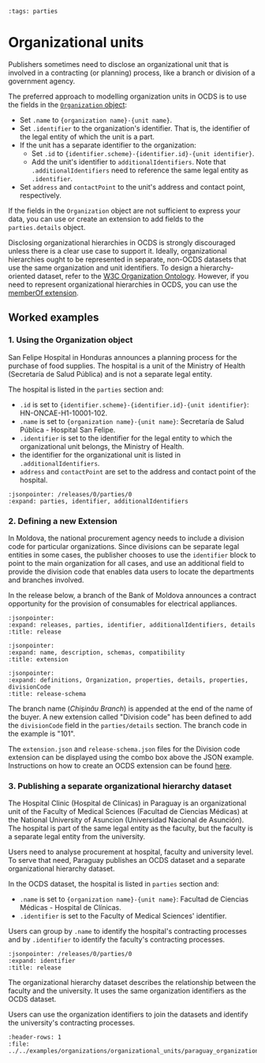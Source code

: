 ```{workedexample} Organizational units
:tags: parties
```

# Organizational units

Publishers sometimes need to disclose an organizational unit that is involved in a contracting (or planning) process, like a branch or division of a government agency.

The preferred approach to modelling organization units in OCDS is to use the fields in the [`Organization` object](../../schema/reference.md#organization):

* Set `.name` to `{organization name}-{unit name}`.
* Set `.identifier` to the organization's identifier. That is, the identifier of the legal entity of which the unit is a part.
* If the unit has a separate identifier to the organization:
  * Set `.id` to `{identifier.scheme}-{identifier.id}-{unit identifier}`.
  * Add the unit's identifier to `additionalIdentifiers`. Note that `.additionalIdentifiers` need to reference the same legal entity as `.identifier`.
* Set `address` and `contactPoint` to the unit's address and contact point, respectively.

If the fields in the `Organization` object are not sufficient to express your data, you can use or create an extension to add fields to the `parties.details` object.

Disclosing organizational hierarchies in OCDS is strongly discouraged unless there is a clear use case to support it. Ideally, organizational hierarchies ought to be represented in separate, non-OCDS datasets that use the same organization and unit identifiers. To design a hierarchy-oriented dataset, refer to the [W3C Organization Ontology](https://www.w3.org/TR/vocab-org/). However, if you need to represent organizational hierarchies in OCDS, you can use the [memberOf extension](https://github.com/open-contracting-extensions/ocds_memberOf_extension).

## Worked examples

### 1. Using the Organization object

San Felipe Hospital in Honduras announces a planning process for the purchase of food supplies. The hospital is a unit of the Ministry of Health (Secretaría de Salud Pública) and is not a separate legal entity.

The hospital is listed in the `parties` section and:

* `.id` is set to `{identifier.scheme}-{identifier.id}-{unit identifier}`: HN-ONCAE-H1-10001-102.
* `.name` is set to `{organization name}-{unit name}`: Secretaría de Salud Pública - Hospital San Felipe.
* `.identifier` is set to the identifier for the legal entity to which the organizational unit belongs, the Ministry of Health.
* the identifier for the organizational unit is listed in `.additionalIdentifiers`.
* `address` and `contactPoint` are set to the address and contact point of the hospital.

```{jsoninclude} ../../examples/organizations/organizational_units/honduras_organization_identifier_scheme.json
:jsonpointer: /releases/0/parties/0
:expand: parties, identifier, additionalIdentifiers
```

### 2. Defining a new Extension

In Moldova, the national procurement agency needs to include a division code for particular organizations. Since divisions can be separate legal entities in some cases, the publisher chooses to use the `identifier` block to point to the main organization for all cases, and use an additional field to provide the division code that enables data users to locate the departments and branches involved.

In the release below, a branch of the Bank of Moldova announces a contract opportunity for the provision of consumables for electrical appliances.

```{jsoninclude} ../../examples/organizations/organizational_units/moldova_organization_extension.json
:jsonpointer:
:expand: releases, parties, identifier, additionalIdentifiers, details
:title: release
```

```{jsoninclude} ../../examples/organizations/organizational_units/ocds_divisionCode_extension/extension.json
:jsonpointer:
:expand: name, description, schemas, compatibility
:title: extension
```

```{jsoninclude} ../../examples/organizations/organizational_units/ocds_divisionCode_extension/release-schema.json
:jsonpointer:
:expand: definitions, Organization, properties, details, properties, divisionCode
:title: release-schema
```

The branch name (*Chişinău Branch*) is appended at the end of the name of the buyer. A new extension called "Division code" has been defined to add the `divisionCode` field in the `parties/details` section. The branch code in the example is "101".

The `extension.json` and `release-schema.json` files for the Division code extension can be displayed using the combo box above the JSON example. Instructions on how to create an OCDS extension can be found [here](https://github.com/open-contracting/standard_extension_template).

### 3. Publishing a separate organizational hierarchy dataset

The Hospital Clinic (Hospital de Clínicas) in Paraguay is an organizational unit of the Faculty of Medical Sciences (Facultad de Ciencias Médicas) at the National University of Asuncion (Universidad Nacional de Asunción). The hospital is part of the same legal entity as the faculty, but the faculty is a separate legal entity from the university.

Users need to analyse procurement at hospital, faculty and university level. To serve that need, Paraguay publishes an OCDS dataset and a separate organizational hierarchy dataset.

In the OCDS dataset, the hospital is listed in `parties` section and:

* `.name` is set to `{organization name}-{unit name}`: Facultad de Ciencias Médicas - Hospital de Clínicas.
* `.identifier` is set to the Faculty of Medical Sciences' identifier.

Users can group by `.name` to identify the hospital's contracting processes and by `.identifier` to identify the faculty's contracting processes.

```{jsoninclude} ../../examples/organizations/organizational_units/paraguay_organization_name.json
:jsonpointer: /releases/0/parties/0
:expand: identifier
:title: release
```

The organizational hierarchy dataset describes the relationship between the faculty and the university. It uses the same organization identifiers as the OCDS dataset.

Users can use the organization identifiers to join the datasets and identify the university's contracting processes.

```{csv-table-no-translate}
:header-rows: 1
:file: ../../examples/organizations/organizational_units/paraguay_organizations.csv
```
